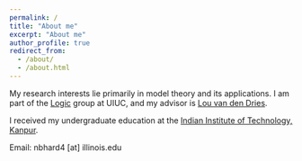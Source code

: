 ```yaml
---
permalink: /
title: "About me"
excerpt: "About me"
author_profile: true
redirect_from: 
  - /about/
  - /about.html
---
```


My research interests lie primarily in model theory and its applications. I am part of the <a href="https://math.illinois.edu/research/faculty-research/logic" target="_blank">Logic</a> group at UIUC, and my advisor is <a href="https://math.illinois.edu/directory/profile/vddries" target="_blank">Lou van den Dries</a>. 
        
I received my undergraduate education at the <a href="http://www.iitk.ac.in" target="_blank"> Indian Institute of Technology, Kanpur</a>.

Email: nbhard4 [at] illinois.edu 

